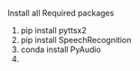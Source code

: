 Install all Required packages
1. pip install pyttsx2
2. pip install SpeechRecognition
3. conda install PyAudio
4. 
